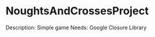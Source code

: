 NoughtsAndCrossesProject
========================

Description: Simple game
Needs: Google Closure Library
